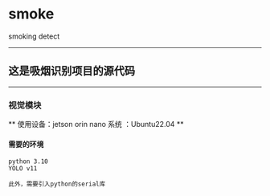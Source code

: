 # smoke

smoking detect

***
## 这是吸烟识别项目的源代码
---
### 视觉模块
** 使用设备：jetson orin nano
   系统   ：Ubuntu22.04  **

#### 需要的环境
    python 3.10
    YOLO v11

    此外，需要引入python的serial库
